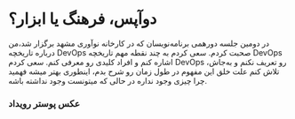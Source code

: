 # دوآپس، فرهنگ یا ابزار؟

در دومین جلسه دورهمی برنامه‌نویسان که در کارخانه نوآوری مشهد برگزار شد،‌من درباره تاریخچه DevOps صحبت کردم. سعی کردم به چند نقطه مهم تاریخچه DevOps اشاره کنم و افراد کلیدی رو معرفی کنم. سعی کردم DevOps رو تعریف نکنم و به‌جاش، تلاش کنم علت خلق این مفهوم در طول زمان رو شرح بدم، اینطوری بهتر میشه فهمید چرا چیزی وجود نداره در حالی که میتونست وجود نداشته باشه.


### عکس پوستر رویداد
